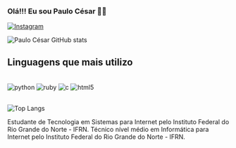 ### Olá!!! Eu sou Paulo César ✌🏼
[![Instagram](https://img.shields.io/badge/Instagram-%23E4405F.svg?style=for-the-badge&logo=Instagram&logoColor=white)](https://instagram.com/paulo_cls33)


![Paulo César GitHub stats](https://github-readme-stats.vercel.app/api?username=paulocls&show_icons=true&theme=dracula)

## Linguagens que mais utilizo

<div style="display: inline_block"></br>
  <img align="center" alt="python" src="https://img.shields.io/badge/python-3670A0?style=for-the-badge&logo=python&logoColor=ffdd54" />
  <img align="center" alt="ruby" src="https://img.shields.io/badge/ruby-%23CC342D.svg?style=for-the-badge&logo=ruby&logoColor=white" />
  <img align="center" alt="c" src="https://img.shields.io/badge/c-%2300599C.svg?style=for-the-badge&logo=c&logoColor=white" />
  <img align="center" alt="html5" src="https://img.shields.io/badge/html5-%23E34F26.svg?style=for-the-badge&logo=html5&logoColor=white" /> 
</div></br>

![Top Langs](https://github-readme-stats.vercel.app/api/top-langs/?username=paulocls&hide_progress=false)

Estudante de Tecnologia em Sistemas para Internet pelo Instituto Federal do Rio Grande do Norte - IFRN.
Técnico nível médio em Informática para Internet pelo Instituto Federal do Rio Grande do Norte - IFRN.



